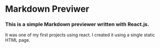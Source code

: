 # Markdown Previwer

### This is a simple Markdown previewer written with React.js.  
It was one of my first projects using react.  I created it using a single static HTML page.
